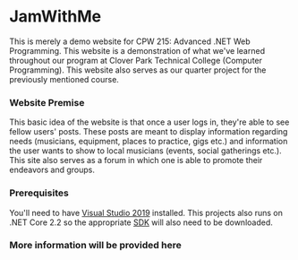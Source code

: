 # JamWithMe

This is merely a demo website for CPW 215: Advanced .NET Web Programming. This website is a demonstration
of what we've learned throughout our program at Clover Park Technical College (Computer Programming). 
This website also serves as our quarter project for the previously mentioned course.

### Website Premise 
This basic idea of the website is that once a user logs in, they're able to see fellow users' posts. These posts are
meant to display information regarding needs (musicians, equipment, places to practice, gigs etc.) and information the user wants
to show to local musicians (events, social gatherings etc.). This site also serves as a forum in which one is able to promote their 
endeavors and groups.

### Prerequisites

You'll need to have [Visual Studio 2019](https://visualstudio.microsoft.com/vs/) installed. 
This projects also runs on .NET Core 2.2 so the appropriate [SDK](https://dotnet.microsoft.com/download/visual-studio-sdks)
will also need to be downloaded.

### More information will be provided here

